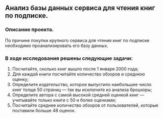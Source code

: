 ## Анализ базы данных сервиса для чтения книг по подписке.

### Описание проекта.

По причине покупки крупного сервиса для чтения книг по подписке необходимо проанализировать его базу данных.

### В ходе исследования решены следующие задачи:

1. Посчитайте, сколько книг вышло после 1 января 2000 года;
2. Для каждой книги посчитайте количество обзоров и среднюю оценку;
3. Определите издательство, которое выпустило наибольшее число книг толще 50 страниц — так вы исключите из анализа брошюры;
4. Определите автора с самой высокой средней оценкой книг — учитывайте только книги с 50 и более оценками;
5. Посчитайте среднее количество обзоров от пользователей, которые поставили больше 48 оценок.
